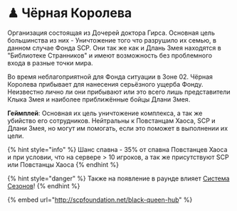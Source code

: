 # ♟ Чёрная Королева

Организация состоящая из Дочерей доктора Гирса. Основная цель большинства из них - Уничтожение того что разрушило их семью, в данном случае Фонда SCP. Они так же как и Длань Змея находятся в "Библиотеке Странников" и имеют возможность без проблемного входа в разные точки мира.

Во время неблагоприятной для Фонда ситуации в Зоне 02. Чёрная Королева прибывает для нанесения серьёзного ущерба Фонду. Неизвестно лично ли они прибывают или это всего лишь представители Клыка Змея и наиболее приближённые бойцы Длани Змея.

**Геймплей**: Основная их цель уничтожение комплекса, а так же убийство его сотрудников. Нейтральны к Повстанцам Хаоса, SCP и Длани Змея, но могут им помогать, если это поможет в выполнении их цели.

{% hint style="info" %}
Шанс спавна - 35% от спавна Повстанцев Хаоса и при условии, что на сервере > 10 игроков, а так же присутствуют SCP или Повстанцы Хаоса
{% endhint %}

{% hint style="danger" %}
Также на появление в раунде влияет [Система Сезонов](../../server-systems/seasons-system.md)!
{% endhint %}

{% embed url="http://scpfoundation.net/black-queen-hub" %}
